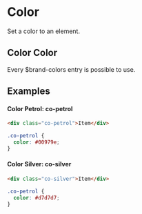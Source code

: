 # Color

Set a color to an element.

## Color Color

Every \$brand-colors entry is possible to use.

## Examples

#### Color Petrol: **co-petrol**

```html
<div class="co-petrol">Item</div>
```

```css
.co-petrol {
  color: #00979e;
}
```

#### Color Silver: **co-silver**

```html
<div class="co-silver">Item</div>
```

```css
.co-petrol {
  color: #d7d7d7;
}
```
